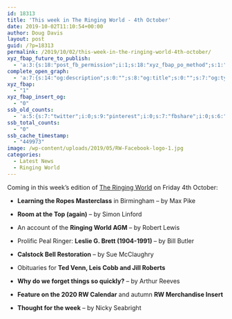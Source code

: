 ```yaml
---
id: 18313
title: 'This week in The Ringing World - 4th October'
date: 2019-10-02T11:10:54+00:00
author: Doug Davis
layout: post
guid: /?p=18313
permalink: /2019/10/02/this-week-in-the-ringing-world-4th-october/
xyz_fbap_future_to_publish:
  - 'a:3:{s:18:"post_fb_permission";i:1;s:18:"xyz_fbap_po_method";s:1:"2";s:16:"xyz_fbap_message";s:62:"News item added to the CCCBR website: {POST_TITLE} {PERMALINK}";}'
complete_open_graph:
  - 'a:7:{s:14:"og:description";s:0:"";s:8:"og:title";s:0:"";s:7:"og:type";s:0:"";s:12:"twitter:card";s:7:"summary";s:15:"twitter:creator";s:0:"";s:19:"twitter:description";s:0:"";s:8:"og:image";s:5:"17238";}'
xyz_fbap:
  - "1"
xyz_fbap_insert_og:
  - "0"
ssb_old_counts:
  - 'a:5:{s:7:"twitter";i:0;s:9:"pinterest";i:0;s:7:"fbshare";i:0;s:6:"reddit";i:0;s:6:"tumblr";N;}'
ssb_total_counts:
  - "0"
ssb_cache_timestamp:
  - "449973"
image: /wp-content/uploads/2019/05/RW-Facebook-logo-1.jpg
categories:
  - Latest News
  - Ringing World
---
```

Coming in this week’s edition of <a href="https://www.ringingworld.co.uk/" target="_blank" rel="noopener noreferrer">The Ringing World</a> on Friday 4th October:

+ **Learning the Ropes Masterclass** in Birmingham – by Max Pike

+ **Room at the Top (again)** – by Simon Linford

+ An account of the **Ringing World AGM** – by Robert Lewis

+ Prolific Peal Ringer: **Leslie G. Brett (1904-1991)** – by Bill Butler

+ **Calstock Bell Restoration** – by Sue McClaughry

+ Obituaries for  **Ted Venn, Leis Cobb and Jill Roberts**

+ **Why do we forget things so quickly?** – by Arthur Reeves

+ **Feature on the 2020 RW Calendar** and autumn **RW Merchandise Insert**

+ **Thought for the week** – by Nicky Seabright
